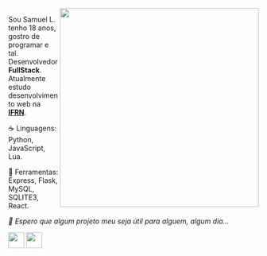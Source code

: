 <img src="https://raw.githubusercontent.com/MicaelliMedeiros/micaellimedeiros/master/image/computer-illustration.png" min-width="400px" max-width="400px" width="400px" align="right">

<p align="left"> 
  Sou Samuel L. tenho 18 anos, gostro de programar e tal. Desenvolvedor <strong>FullStack</strong>.<br>
  Atualmente estudo desenvolvimento web na <a href= "https://portal.ifrn.edu.br/"><strong>IFRN</strong></a>.
</p>

<p align="left">
  ☕ Linguagens: Python, JavaScript, Lua.
</p>

<p align="left">
  💼 Ferramentas: Express, Flask, MySQL, SQLITE3, React.
</p>

<p align="left">
  <i>
    💌 Espero que algum projeto meu seja útil para alguem, algum dia...
  </i>
</p>

<p align="left">

  <a href="https://discordapp.com/users/582969289091317761" alt="Discord">
  <img width=32 src="https://logodownload.org/wp-content/uploads/2017/11/discord-logo-7-1.png" /></a>
  
  <a href="https://www.instagram.com/liiccas/saved/" alt="Instagram">
  <img width = 32 src="https://upload.wikimedia.org/wikipedia/commons/thumb/a/a5/Instagram_icon.png/2048px-Instagram_icon.png"/></a>
</p>

